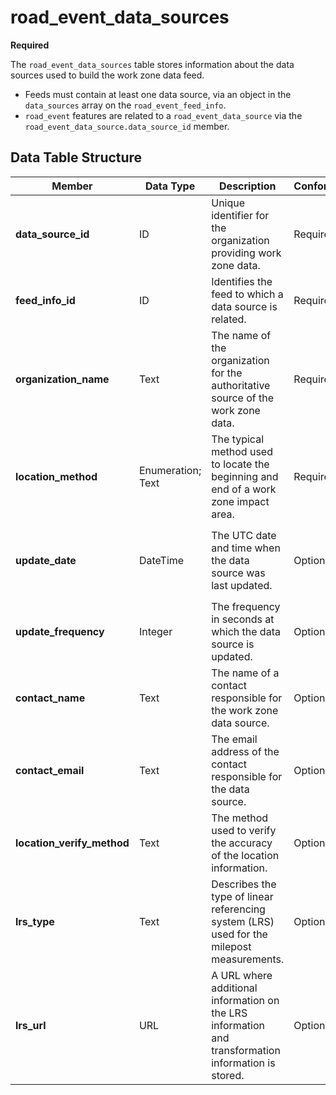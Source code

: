 # road_event_data_sources
**Required**

The `road_event_data_sources` table stores information about the data sources used to build the work zone data feed.
- Feeds must contain at least one data source, via an object in the `data_sources` array on the `road_event_feed_info`.
- `road_event` features are related to a `road_event_data_source` via the `road_event_data_source.data_source_id` member.

## Data Table Structure
Member | Data Type | Description | Conformance | Notes
---------- | --------- | ---------------- | ----------- | -----
**data_source_id** | ID | Unique identifier for the organization providing work zone data. | Required | Primary key. Linked to [road_events](/spec-content/data-tables/road_events.md) table via `road_events.data_source_id`.
**feed_info_id** | ID | Identifies the feed to which a data source is related. | Required | Foreign Key to `road_event_feed_info` for building a feed from the data tables.
**organization_name** | Text | The name of the organization for the authoritative source of the work zone data. | Required | Example: County DOT
**location_method** | Enumeration; Text | The typical method used to locate the beginning and end of a work zone impact area. | Required | See [Location Method Enumerated Type](/spec-content/enumerated-types/location_method.md)
**update_date** | DateTime | The UTC date and time when the data source was last updated. | Optional | All date/time formats shall use ISO 8601 Data elements and interchange formats – Information interchange. Example: `2016-11-03T19:37:00Z`
**update_frequency** | Integer | The frequency in seconds at which the data source is updated. | Optional |
**contact_name** | Text | The name of a contact responsible for the work zone data source. | Optional | Example: Jo Help
**contact_email** | Text | The email address of the contact responsible for the data source. | Optional |
**location_verify_method** | Text | The method used to verify the accuracy of the location information. | Optional | Example: Survey accurate GPS equipment accurate to 0.1 cm
**lrs_type** | Text | Describes the type of linear referencing system (LRS) used for the milepost measurements. | Optional | Example: Use of milemarkers posted by the roadways. These are registered to a dynamic segmentation of statewide LRS basemap.
**lrs_url** | URL | A URL where additional information on the LRS information and transformation information is stored. | Optional | Example https://aaa.bbb.com/lrs
